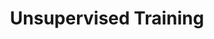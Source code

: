 ---
title: "Unsupervised Training"

categories: ['']

tags: ['Unsupervised', 'Training']

arabic: ['التدريب غير الخاضع للأشراف']

publishers: ['معجم مصطلحات التعلم الآلي والتعلم العميق وعلم البيانات']

types: "word"

slug: ""
---